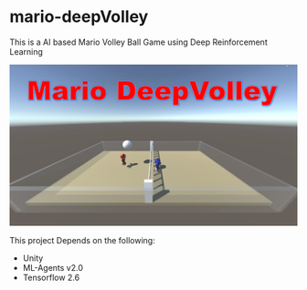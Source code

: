 # mario-deepVolley
This is a AI based Mario Volley Ball Game using Deep Reinforcement Learning

[![mario-volley image](MarioDeepVolley.png)](https://www.youtube.com/watch?v=sDEVBsAlFSw&t)

This project Depends on the following:

* Unity
* ML-Agents v2.0
* Tensorflow 2.6

